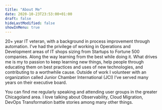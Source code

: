 ```yaml
---
title: "About Me"
date: 2020-10-23T23:53:00+01:00
draft: false
hideLastModified: false
showInMenu: true
---
```


20+ year IT veteran, with a background in process improvement through automation. I've had the privilege of working in Operations and Development areas of IT shops sizing from Startups to Fortune 500 companies. Along the way learning from the best while doing it. What drives me is my to passion to keep learning new things, help people through educating them on best practices and uses of new technologies, and contributing to a worthwhile cause. Outside of work I volunteer with an organization called Junior Chamber International (JCI) I’ve served many years on their executive board.

You can find me regularly speaking and attending user groups in the greater Chicagoland area. I love talking about Observability, Cloud Migration, DevOps Transformation battle stories among many other things.